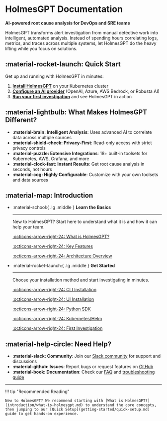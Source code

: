 # HolmesGPT Documentation

**AI-powered root cause analysis for DevOps and SRE teams**

HolmesGPT transforms alert investigation from manual detective work into intelligent, automated analysis. Instead of spending hours correlating logs, metrics, and traces across multiple systems, let HolmesGPT do the heavy lifting while you focus on solutions.

## :material-rocket-launch: Quick Start

Get up and running with HolmesGPT in minutes:

1. **[Install HolmesGPT](getting-started/installation.md)** on your Kubernetes cluster
2. **[Configure an AI provider](ai-providers/overview.md)** (OpenAI, Azure, AWS Bedrock, or Robusta AI)
3. **[Run your first investigation](getting-started/first-investigation.md)** and see HolmesGPT in action

## :material-lightbulb: What Makes HolmesGPT Different?

- **:material-brain: Intelligent Analysis**: Uses advanced AI to correlate data across multiple sources
- **:material-shield-check: Privacy-First**: Read-only access with strict privacy controls
- **:material-puzzle: Extensive Integrations**: 18+ built-in toolsets for Kubernetes, AWS, Grafana, and more
- **:material-clock-fast: Instant Results**: Get root cause analysis in seconds, not hours
- **:material-cog: Highly Configurable**: Customize with your own toolsets and data sources

## :material-map: Introduction

<div class="grid cards" markdown>

-   :material-school:{ .lg .middle } **Learn the Basics**

    ---

    New to HolmesGPT? Start here to understand what it is and how it can help your team.

    [:octicons-arrow-right-24: What is HolmesGPT?](introduction/what-is-holmesgpt.md)

    [:octicons-arrow-right-24: Key Features](introduction/key-features.md)

    [:octicons-arrow-right-24: Architecture Overview](introduction/architecture.md)

-   :material-rocket-launch:{ .lg .middle } **Get Started**

    ---

    Choose your installation method and start investigating in minutes.

    [:octicons-arrow-right-24: CLI Installation](getting-started/cli-installation.md)

    [:octicons-arrow-right-24: UI Installation](getting-started/ui-installation.md)

    [:octicons-arrow-right-24: Python SDK](getting-started/python-installation.md)

    [:octicons-arrow-right-24: Kubernetes/Helm](getting-started/kubernetes-installation.md)

    [:octicons-arrow-right-24: First Investigation](getting-started/first-investigation.md)


</div>

## :material-help-circle: Need Help?

- **:material-slack: Community**: Join our [Slack community](https://robustacommunity.slack.com) for support and discussions
- **:material-github: Issues**: Report bugs or request features on [GitHub](https://github.com/robusta-dev/holmesgpt/issues)
- **:material-book: Documentation**: Check our [FAQ](reference/faq.md) and [troubleshooting guide](configuration/troubleshooting.md)

---

!!! tip "Recommended Reading"

    New to HolmesGPT? We recommend starting with [What is HolmesGPT?](introduction/what-is-holmesgpt.md) to understand the core concepts, then jumping to our [Quick Setup](getting-started/quick-setup.md) guide to get hands-on experience.
